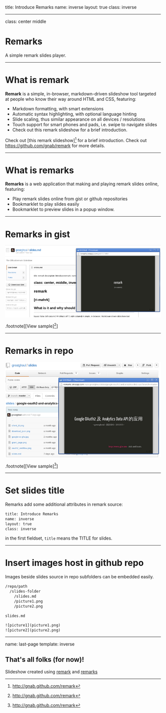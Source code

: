 title: Introduce Remarks
name: inverse
layout: true
class: inverse

---
class: center middle

# Remarks
A simple remark slides player.

---
# What is remark

**Remark** is a simple, in-browser, markdown-driven slideshow tool targeted at people who know their way around HTML and CSS, featuring:

 * Markdown formatting, with smart extensions
 * Automatic syntax highlighting, with optional language hinting
 * Slide scaling, thus similar appearance on all devices / resolutions
 * Touch support for smart phones and pads, i.e. swipe to navigate slides
 * Check out this remark slideshow for a brief introduction.

Check out [this remark slideshow][^1] for a brief introduction.
Check out <https://github.com/gnab/remark> for more details.

[^1]: http://gnab.github.com/remark

---
# What is remarks

**Remarks** is a web application that making and playing remark slides online, featuring:

 * Play remark slides online from gist or github repositories
 * Bookmarklet to play slides easily
 * Bookmarklet to preview slides in a popup window.

---
# Remarks in gist

![Remarks in gist](gist.png)

.footnote[[View sample][^1]]

[^1]: https://gist.github.com/greatghoul/5123482

---
# Remarks in repo

![Remarks in repo](repo.png)

.footnote[[View sample][^1]]

[^1]: https://github.com/greatghoul/slides/tree/master/google-oauth2-and-analytics-data-api

---
# Set slides title

Remarks add some additional attributes in remark source:

    title: Introduce Remarks
    name: inverse
    layout: true
    class: inverse

in the first fieldset, `title` means the TITLE for slides.

---
# Insert images host in github repo

Images beside slides source in repo subfolders can be embedded easily.

    /repo/path
      /slides-folder
        /slides.md
        /picture1.png
        /picture2.png

`slides.md`

    ![picture1](picture1.png)
    ![picture2](picture2.png)
---
name: last-page
template: inverse

## That's all folks (for now)!

Slideshow created using [remark](http://github.com/gnab/remark) and [remarks](http://remarks.sinaapp.com)
